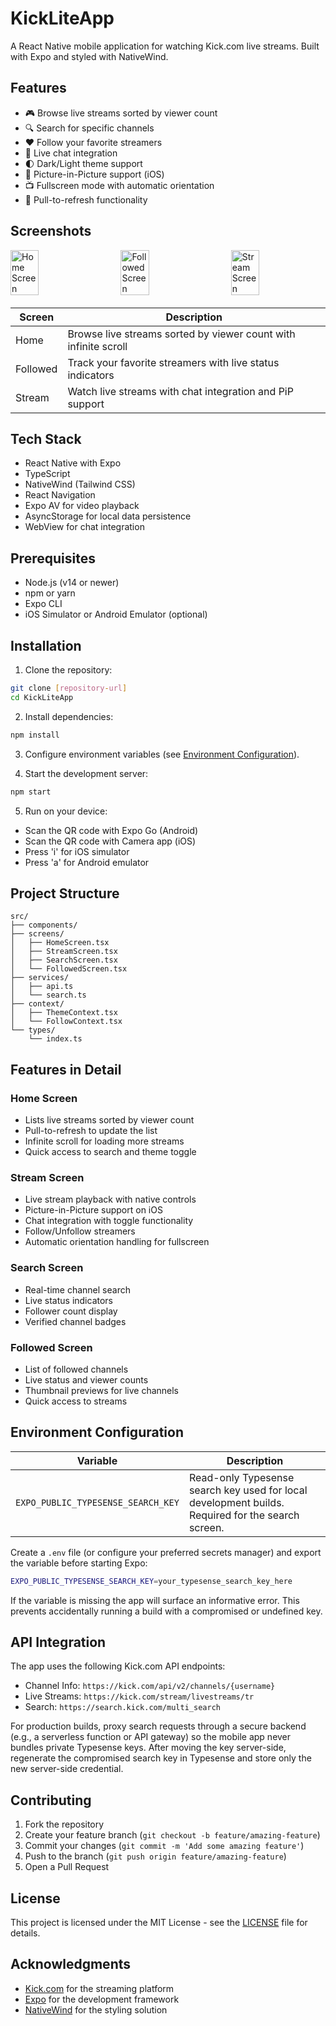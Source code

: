 # KickLiteApp

A React Native mobile application for watching Kick.com live streams. Built with Expo and styled with NativeWind.

## Features

- 🎮 Browse live streams sorted by viewer count
- 🔍 Search for specific channels
- ❤️ Follow your favorite streamers
- 💬 Live chat integration
- 🌓 Dark/Light theme support
- 📱 Picture-in-Picture support (iOS)
- 📺 Fullscreen mode with automatic orientation
- 🔄 Pull-to-refresh functionality

## Screenshots

<div style="display: flex; justify-content: space-between; margin-bottom: 20px;">
  <img src="screenshots/Home.png" alt="Home Screen" width="30%" />
  <img src="screenshots/Followed.png" alt="Followed Screen" width="30%" />
  <img src="screenshots/Stream.png" alt="Stream Screen" width="30%" />
</div>

| Screen   | Description                                                     |
| -------- | --------------------------------------------------------------- |
| Home     | Browse live streams sorted by viewer count with infinite scroll |
| Followed | Track your favorite streamers with live status indicators       |
| Stream   | Watch live streams with chat integration and PiP support        |

## Tech Stack

- React Native with Expo
- TypeScript
- NativeWind (Tailwind CSS)
- React Navigation
- Expo AV for video playback
- AsyncStorage for local data persistence
- WebView for chat integration

## Prerequisites

- Node.js (v14 or newer)
- npm or yarn
- Expo CLI
- iOS Simulator or Android Emulator (optional)

## Installation

1. Clone the repository:

```bash
git clone [repository-url]
cd KickLiteApp
```

2. Install dependencies:

```bash
npm install
```

3. Configure environment variables (see [Environment Configuration](#environment-configuration)).

4. Start the development server:

```bash
npm start
```

5. Run on your device:

- Scan the QR code with Expo Go (Android)
- Scan the QR code with Camera app (iOS)
- Press 'i' for iOS simulator
- Press 'a' for Android emulator

## Project Structure

```
src/
├── components/
├── screens/
│   ├── HomeScreen.tsx
│   ├── StreamScreen.tsx
│   ├── SearchScreen.tsx
│   └── FollowedScreen.tsx
├── services/
│   ├── api.ts
│   └── search.ts
├── context/
│   ├── ThemeContext.tsx
│   └── FollowContext.tsx
└── types/
    └── index.ts
```

## Features in Detail

### Home Screen

- Lists live streams sorted by viewer count
- Pull-to-refresh to update the list
- Infinite scroll for loading more streams
- Quick access to search and theme toggle

### Stream Screen

- Live stream playback with native controls
- Picture-in-Picture support on iOS
- Chat integration with toggle functionality
- Follow/Unfollow streamers
- Automatic orientation handling for fullscreen

### Search Screen

- Real-time channel search
- Live status indicators
- Follower count display
- Verified channel badges

### Followed Screen

- List of followed channels
- Live status and viewer counts
- Thumbnail previews for live channels
- Quick access to streams

## Environment Configuration

| Variable | Description |
| -------- | ----------- |
| `EXPO_PUBLIC_TYPESENSE_SEARCH_KEY` | Read-only Typesense search key used for local development builds. Required for the search screen. |

Create a `.env` file (or configure your preferred secrets manager) and export the variable before starting Expo:

```bash
EXPO_PUBLIC_TYPESENSE_SEARCH_KEY=your_typesense_search_key_here
```

If the variable is missing the app will surface an informative error. This prevents accidentally running a build with a compromised or undefined key.

## API Integration

The app uses the following Kick.com API endpoints:

- Channel Info: `https://kick.com/api/v2/channels/{username}`
- Live Streams: `https://kick.com/stream/livestreams/tr`
- Search: `https://search.kick.com/multi_search`

For production builds, proxy search requests through a secure backend (e.g., a serverless function or API gateway) so the mobile app never bundles private Typesense keys. After moving the key server-side, regenerate the compromised search key in Typesense and store only the new server-side credential.

## Contributing

1. Fork the repository
2. Create your feature branch (`git checkout -b feature/amazing-feature`)
3. Commit your changes (`git commit -m 'Add some amazing feature'`)
4. Push to the branch (`git push origin feature/amazing-feature`)
5. Open a Pull Request

## License

This project is licensed under the MIT License - see the [LICENSE](LICENSE) file for details.

## Acknowledgments

- [Kick.com](https://kick.com) for the streaming platform
- [Expo](https://expo.dev) for the development framework
- [NativeWind](https://nativewind.dev) for the styling solution
